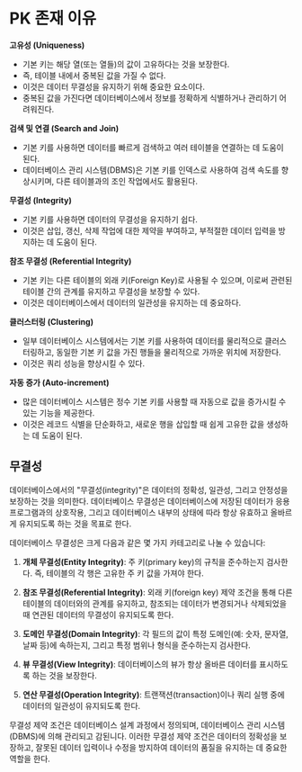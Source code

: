 # PK 존재 이유
**고유성 (Uniqueness)**
- 기본 키는 해당 열(또는 열들)의 값이 고유하다는 것을 보장한다.
- 즉, 테이블 내에서 중복된 값을 가질 수 없다.
- 이것은 데이터 무결성을 유지하기 위해 중요한 요소이다.
- 중복된 값을 가진다면 데이터베이스에서 정보를 정확하게 식별하거나 관리하기 어려워진다.

**검색 및 연결 (Search and Join)**
- 기본 키를 사용하면 데이터를 빠르게 검색하고 여러 테이블을 연결하는 데 도움이 된다.
- 데이터베이스 관리 시스템(DBMS)은 기본 키를 인덱스로 사용하여 검색 속도를 향상시키며, 다른 테이블과의 조인 작업에서도 활용된다.

**무결성 (Integrity)**
- 기본 키를 사용하면 데이터의 무결성을 유지하기 쉽다.
- 이것은 삽입, 갱신, 삭제 작업에 대한 제약을 부여하고, 부적절한 데이터 입력을 방지하는 데 도움이 된다.

**참조 무결성 (Referential Integrity)**
- 기본 키는 다른 테이블의 외래 키(Foreign Key)로 사용될 수 있으며, 이로써 관련된 테이블 간의 관계를 유지하고 무결성을 보장할 수 있다.
- 이것은 데이터베이스에서 데이터의 일관성을 유지하는 데 중요하다.

**클러스터링 (Clustering)**
- 일부 데이터베이스 시스템에서는 기본 키를 사용하여 데이터를 물리적으로 클러스터링하고, 동일한 기본 키 값을 가진 행들을 물리적으로 가까운 위치에 저장한다.
- 이것은 쿼리 성능을 향상시킬 수 있다.

**자동 증가 (Auto-increment)**
- 많은 데이터베이스 시스템은 정수 기본 키를 사용할 때 자동으로 값을 증가시킬 수 있는 기능을 제공한다.
- 이것은 레코드 식별을 단순화하고, 새로운 행을 삽입할 때 쉽게 고유한 값을 생성하는 데 도움이 된다.

## 무결성
데이터베이스에서의 "무결성(integrity)"은 데이터의 정확성, 일관성, 그리고 안정성을 보장하는 것을 의미한다.
데이터베이스 무결성은 데이터베이스에 저장된 데이터가 응용 프로그램과의 상호작용, 그리고 데이터베이스 내부의 상태에 따라 항상 유효하고 올바르게 유지되도록 하는 것을 목표로 한다.

데이터베이스 무결성은 크게 다음과 같은 몇 가지 카테고리로 나눌 수 있습니다:

1. **개체 무결성(Entity Integrity)**: 주 키(primary key)의 규칙을 준수하는지 검사한다. 즉, 테이블의 각 행은 고유한 주 키 값을 가져야 한다.

2. **참조 무결성(Referential Integrity)**: 외래 키(foreign key) 제약 조건을 통해 다른 테이블의 데이터와의 관계를 유지하고, 참조되는 데이터가 변경되거나 삭제되었을 때 연관된 데이터의 무결성이 유지되도록 한다.

3. **도메인 무결성(Domain Integrity)**: 각 필드의 값이 특정 도메인(예: 숫자, 문자열, 날짜 등)에 속하는지, 그리고 특정 범위나 형식을 준수하는지 검사한다.

4. **뷰 무결성(View Integrity)**: 데이터베이스의 뷰가 항상 올바른 데이터를 표시하도록 하는 것을 보장한다.

5. **연산 무결성(Operation Integrity)**: 트랜잭션(transaction)이나 쿼리 실행 중에 데이터의 일관성이 유지되도록 한다.

무결성 제약 조건은 데이터베이스 설계 과정에서 정의되며, 데이터베이스 관리 시스템(DBMS)에 의해 관리되고 감된니다.
이러한 무결성 제약 조건은 데이터의 정확성을 보장하고, 잘못된 데이터 입력이나 수정을 방지하여 데이터의 품질을 유지하는 데 중요한 역할을 한다.
